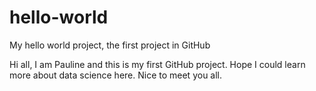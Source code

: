 # hello-world
My hello world project, the first project in GitHub

Hi all, I am Pauline and this is my first GitHub project.
Hope I could learn more about data science here. 
Nice to meet you all.
